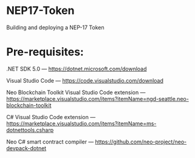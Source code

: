 # NEP17-Token
Building and deploying a NEP-17 Token
# Pre-requisites:
.NET SDK 5.0 — https://dotnet.microsoft.com/download

Visual Studio Code — https://code.visualstudio.com/download

Neo Blockchain Toolkit Visual Studio Code extension — https://marketplace.visualstudio.com/items?itemName=ngd-seattle.neo-blockchain-toolkit

C# Visual Studio Code extension — https://marketplace.visualstudio.com/items?itemName=ms-dotnettools.csharp

Neo C# smart contract compiler — https://github.com/neo-project/neo-devpack-dotnet
